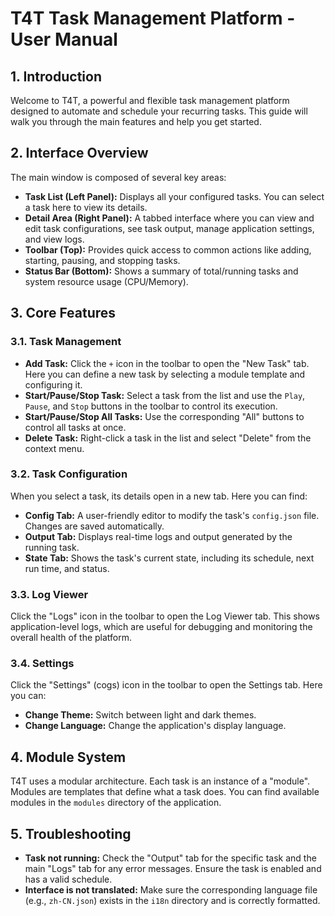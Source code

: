 # T4T Task Management Platform - User Manual

## 1. Introduction

Welcome to T4T, a powerful and flexible task management platform designed to automate and schedule your recurring tasks. This guide will walk you through the main features and help you get started.

## 2. Interface Overview

The main window is composed of several key areas:

- **Task List (Left Panel):** Displays all your configured tasks. You can select a task here to view its details.
- **Detail Area (Right Panel):** A tabbed interface where you can view and edit task configurations, see task output, manage application settings, and view logs.
- **Toolbar (Top):** Provides quick access to common actions like adding, starting, pausing, and stopping tasks.
- **Status Bar (Bottom):** Shows a summary of total/running tasks and system resource usage (CPU/Memory).

## 3. Core Features

### 3.1. Task Management

- **Add Task:** Click the `+` icon in the toolbar to open the "New Task" tab. Here you can define a new task by selecting a module template and configuring it.
- **Start/Pause/Stop Task:** Select a task from the list and use the `Play`, `Pause`, and `Stop` buttons in the toolbar to control its execution.
- **Start/Pause/Stop All Tasks:** Use the corresponding "All" buttons to control all tasks at once.
- **Delete Task:** Right-click a task in the list and select "Delete" from the context menu.

### 3.2. Task Configuration

When you select a task, its details open in a new tab. Here you can find:

- **Config Tab:** A user-friendly editor to modify the task's `config.json` file. Changes are saved automatically.
- **Output Tab:** Displays real-time logs and output generated by the running task.
- **State Tab:** Shows the task's current state, including its schedule, next run time, and status.

### 3.3. Log Viewer

Click the "Logs" icon in the toolbar to open the Log Viewer tab. This shows application-level logs, which are useful for debugging and monitoring the overall health of the platform.

### 3.4. Settings

Click the "Settings" (cogs) icon in the toolbar to open the Settings tab. Here you can:

- **Change Theme:** Switch between light and dark themes.
- **Change Language:** Change the application's display language.

## 4. Module System

T4T uses a modular architecture. Each task is an instance of a "module". Modules are templates that define what a task does. You can find available modules in the `modules` directory of the application.

## 5. Troubleshooting

- **Task not running:** Check the "Output" tab for the specific task and the main "Logs" tab for any error messages. Ensure the task is enabled and has a valid schedule.
- **Interface is not translated:** Make sure the corresponding language file (e.g., `zh-CN.json`) exists in the `i18n` directory and is correctly formatted.
